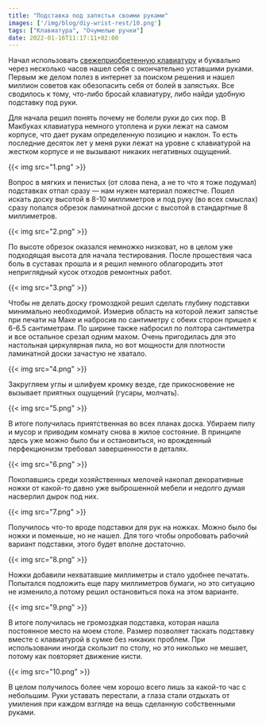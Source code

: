 ```yaml
---
title: "Подставка под запястья своими руками"
images: ['/img/blog/diy-wrist-rest/10.png']
tags: ["Клавиатура", "Очумелые ручки"]
date: 2022-01-16T11:17:11+02:00
---
```


Начал использовать [свежеприобретенную клавиатуру](/blog/keychron-k1-se-arrived/) и буквально через несколько часов
нашел себя с окончательно уставшими руками. Первым же делом полез в интернет за поиском решения и нашел миллион советов
как обезопасить себя от болей в запястьях. Все сводилось к тому, что-либо бросай клавиатуру, либо найди удобную
подставку под руки.

<!--more-->

Для начала решил понять почему не болели руки до сих пор. В Макбуках клавиатура немного утоплена и руки лежат на самом
корпусе, что дает рукам определенную позицию и наклон. То есть последние десяток лет у меня руки лежат на уровне с
клавиатурой на жестком корпусе и не вызывают никаких негативных ощущений.

{{< img src="1.png" >}}

Вопрос в мягких и пенистых (от слова пена, а не то что я тоже подумал) подставках отпал сразу — нам нужен материал
пожестче. Пошел искать доску высотой в 8-10 миллиметров и под руку (во всех смыслах) сразу попался обрезок ламинатной
доски с высотой в стандартные 8 миллиметров.

{{< img src="2.png" >}}

По высоте обрезок оказался немножко низковат, но в целом уже подходящая высота для начала тестирования. После прошествия
часа боль в суставах прошла и я решил немного облагородить этот неприглядный кусок отходов ремонтных работ.

{{< img src="3.png" >}}

Чтобы не делать доску громоздкой решил сделать глубину подставки минимально необходимой. Измерив область на которой
лежит запястье при печати на Маке и набросив по сантиметру с обеих сторон пришел к 6-6.5 сантиметрам. По ширине также
набросил по полтора сантиметра и все остальное срезал одним махом. Очень пригодилась для это настольная циркулярная
пила, но вот мощности для плотности ламинатной доски зачастую не хватало.

{{< img src="4.png" >}}

Закругляем углы и шлифуем кромку везде, где прикосновение не вызывает приятных ощущений (гусары, молчать).

{{< img src="5.png" >}}

В итоге получилась приятственная во всех планах доска. Убираем пилу и мусор и приводим комнату снова в жилое состояние.
В принципе здесь уже можно было бы и остановиться, но врожденный перфекционизм требовал завершенности в деталях.

{{< img src="6.png" >}}

Покопавшись среди хозяйственных мелочей накопал декоративные ножки от какой-то давно уже выброшенной мебели и недолго
думая насверлил дырок под них.

{{< img src="7.png" >}}

Получилось что-то вроде подставки для рук на ножках. Можно было бы ножки и поменьше, но не нашел. Для того чтобы
опробовать рабочий вариант подставки, этого будет вполне достаточно.

{{< img src="8.png" >}}

Ножки добавили нехватавшие миллиметры и стало удобнее печатать. Попытался подложить еще пару миллиметров бумаги, но это
ситуацию не изменило,а потому решил остановиться пока на этом варианте.

{{< img src="9.png" >}}

В итоге получилась не громоздкая подставка, которая нашла постоянное место на моем столе. Размер позволяет таскать
подставку вместе с клавиатурой в сумке без никаких проблем. При использовании иногда скользит по столу, но это николько
не мешает, потому как повторяет движение кисти.

{{< img src="10.png" >}}

В целом получилось более чем хорошо всего лишь за какой-то час с небольшим. Руки уставать перестали, а глаза стали
отдыхать от умиления при каждом взгляде на вещь сделанную собственными руками.  